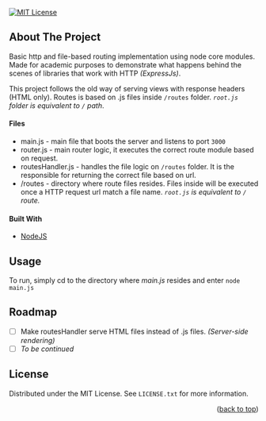 <div id="top"></div>

[![MIT License][license-shield]][license-url]

## About The Project

Basic http and file-based routing implementation using node core modules. Made for academic purposes to demonstrate what happens behind the scenes of libraries that work with HTTP _(ExpressJs)_.

This project follows the old way of serving views with response headers (HTML only).
Routes is based on .js files inside `/routes` folder. _`root.js` folder is equivalent to `/` path_.

#### Files

-   main.js - main file that boots the server and listens to port `3000`
-   router.js - main router logic, it executes the correct route module based on request.
-   routesHandler.js - handles the file logic on `/routes` folder. It is the responsible for returning the correct file based on url.
-   /routes - directory where route files resides. Files inside will be executed once a HTTP request url match a file name. _`root.js` is equivalent to `/` route._

#### Built With

-   [NodeJS](https://nodejs.org/)

## Usage

To run, simply cd to the directory where <em>main.js</em> resides and enter `node main.js`

## Roadmap

-   [ ] Make routesHandler serve HTML files instead of .js files. _(Server-side rendering)_
-   [ ] _To be continued_

## License

Distributed under the MIT License. See `LICENSE.txt` for more information.

<p align="right">(<a href="#top">back to top</a>)</p>

[license-shield]: https://img.shields.io/github/license/justintroy/node-corehttp-raw-server.svg?style=for-the-badge
[license-url]: https://github.com/justintroy/node-corehttp-raw-server/blob/master/LICENSE.txt
